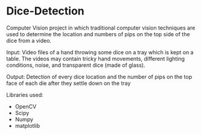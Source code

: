 # Dice-Detection

Computer Vision project in which traditional computer vision techniques are used to determine the location and numbers of pips on the top side of the dice from a video.

Input: Video files of a hand throwing some dice on a tray which is kept on a table. The videos may contain tricky hand movements, different lighting conditions, noise, and transparent dice (made of glass). 

Output: Detection of every dice location and the number of pips on the top face of each die after they settle down on the tray

Libraries used:

* OpenCV
* Scipy
* Numpy
* matplotlib
